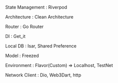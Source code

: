 State Management : Riverpod

Architecture : Clean Architecture

Router : Go Router

DI : Get_it

Local DB : Isar, Shared Preference

Model : Freezed

Environment : Flavor(Custom) => Localhost, TestNet

Network Client : Dio, Web3Dart, http
